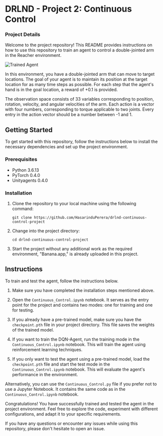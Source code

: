 [//]: # (Image References)

[image1]: https://user-images.githubusercontent.com/10624937/43851024-320ba930-9aff-11e8-8493-ee547c6af349.gif "Trained Agent"
[image2]: https://user-images.githubusercontent.com/10624937/43851646-d899bf20-9b00-11e8-858c-29b5c2c94ccc.png "Crawler"


# DRLND - Project 2: Continuous Control

### Project Details

Welcome to the project repository! This README provides instructions on how to use this repository to train an agent to control a double-jointed arm in the Reacher environment.

![Trained Agent][image1]

In this environment, you have a double-jointed arm that can move to target locations. The goal of your agent is to maintain its position at the target location for as many time steps as possible. For each step that the agent's hand is in the goal location, a reward of +0.1 is provided.

The observation space consists of 33 variables corresponding to position, rotation, velocity, and angular velocities of the arm. Each action is a vector with four numbers, corresponding to torque applicable to two joints. Every entry in the action vector should be a number between -1 and 1.


## Getting Started

To get started with this repository, follow the instructions below to install the necessary dependencies and set up the project environment.

### Prerequisites

- Python 3.6.13
- PyTorch 0.4.0
- Unityagents 0.4.0

### Installation

1. Clone the repository to your local machine using the following command:

   ```
   git clone https://github.com/HasarinduPerera/drlnd-continuous-control-project
   ```

2. Change into the project directory:

   ```
   cd drlnd-continuous-control-project
   ```

3. Start the project without any additional work as the required environment, "Banana.app," is already uploaded in this project.

## Instructions

To train and test the agent, follow the instructions below.

1. Make sure you have completed the installation steps mentioned above.

2. Open the `Continuous_Control.ipynb` notebook. It serves as the entry point for the project and contains two modes: one for training and one for testing.

3. If you already have a pre-trained model, make sure you have the `checkpoint.pth` file in your project directory. This file saves the weights of the trained model.

4. If you want to train the DQN-Agent, run the training mode in the `Continuous_Control.ipynb` notebook. This will train the agent using reinforcement learning techniques.

5. If you only want to test the agent using a pre-trained model, load the `checkpoint.pth` file and start the test mode in the `Continuous_Control.ipynb` notebook. This will evaluate the agent's performance in the environment.

Alternatively, you can use the `Continuous_Control.py` file if you prefer not to use a Jupyter Notebook. It contains the same code as in the `Continuous_Control.ipynb` notebook.

Congratulations! You have successfully trained and tested the agent in the project environment. Feel free to explore the code, experiment with different configurations, and adapt it to your specific requirements.

If you have any questions or encounter any issues while using this repository, please don't hesitate to open an issue.
